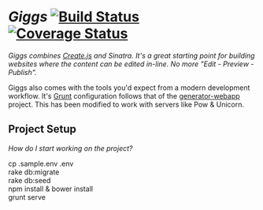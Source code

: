 # _Giggs_ [![Build Status](https://travis-ci.org/MozMorris/giggs.svg?branch=master)](https://travis-ci.org/MozMorris/giggs) [![Coverage Status](https://coveralls.io/repos/MozMorris/giggs/badge.png)](https://coveralls.io/r/MozMorris/giggs)

_Giggs combines [Create.js](http://createjs.org/) and Sinatra. It's a great starting point for building websites where the content can be edited in-line. No more "Edit - Preview - Publish"._

<!-- [Here's the demo.]() -->

Giggs also comes with the tools you'd expect from a modern development workflow. It's [Grunt]() configuration follows that of the [generator-webapp](https://github.com/yeoman/generator-webapp) project. This has been modified to work with servers like Pow & Unicorn.

## Project Setup

_How do I start working on the project?_ 

cp .sample.env .env  
rake db:migrate  
rake db:seed  
npm install & bower install  
grunt serve

<!-- 1. _What dependencies does it have (where are they expressed) and how do I install them?_
2. _How can I see the project working before I change anything?_

## Testing

_How do I run the project's automated tests?_

### Unit Tests

1. `rake spec`

### Integration Tests

1. _Run other local services / provide credentials for external services._
2. `rake spec:integration`

## Deploying

### _How to setup the deployment environment_

- _Required heroku addons, packages, or chef recipes._
- _Required environment variables or credentials not included in git._
- _Monitoring services and logging._

### _How to deploy_

## Troubleshooting & Useful Tools

_Examples of common tasks_

> e.g.
> 
> - How to make curl requests while authenticated via oauth.
> - How to monitor background jobs.
> - How to run the app through a proxy.

## Contributing changes

- _Internal git workflow_
- _Pull request guidelines_
- _Tracker project_
- _Google group_
- _irc channel_
- _"Please open github issues"_

## License
 -->
